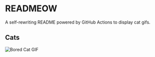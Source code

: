 # READMEOW

A self-rewriting README powered by GitHub Actions to display cat gifs.

## Cats

![Bored Cat GIF](https://media0.giphy.com/media/v1.Y2lkPTlhY2QwMmRhYzdxZnY4bXk4bW5lZ3JkdWc5aDBxcmF1bmt2aThvZzIxNXB4a2Q5YiZlcD12MV9naWZzX3NlYXJjaCZjdD1n/mlvseq9yvZhba/200.gif)
